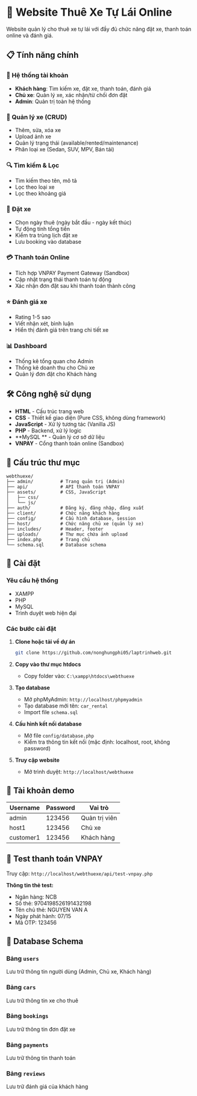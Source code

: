 # 🚗 Website Thuê Xe Tự Lái Online

Website quản lý cho thuê xe tự lái với đầy đủ chức năng đặt xe, thanh toán online và đánh giá.

## 📋 Tính năng chính

### 🔐 Hệ thống tài khoản
- **Khách hàng**: Tìm kiếm xe, đặt xe, thanh toán, đánh giá
- **Chủ xe**: Quản lý xe, xác nhận/từ chối đơn đặt
- **Admin**: Quản trị toàn hệ thống

### 🚙 Quản lý xe (CRUD)
- Thêm, sửa, xóa xe
- Upload ảnh xe
- Quản lý trạng thái (available/rented/maintenance)
- Phân loại xe (Sedan, SUV, MPV, Bán tải)

### 🔍 Tìm kiếm & Lọc
- Tìm kiếm theo tên, mô tả
- Lọc theo loại xe
- Lọc theo khoảng giá

### 📅 Đặt xe
- Chọn ngày thuê (ngày bắt đầu - ngày kết thúc)
- Tự động tính tổng tiền
- Kiểm tra trùng lịch đặt xe
- Lưu booking vào database

### 💳 Thanh toán Online
- Tích hợp VNPAY Payment Gateway (Sandbox)
- Cập nhật trạng thái thanh toán tự động
- Xác nhận đơn đặt sau khi thanh toán thành công

### ⭐ Đánh giá xe
- Rating 1-5 sao
- Viết nhận xét, bình luận
- Hiển thị đánh giá trên trang chi tiết xe

### 📊 Dashboard
- Thống kê tổng quan cho Admin
- Thống kê doanh thu cho Chủ xe
- Quản lý đơn đặt cho Khách hàng

## 🛠️ Công nghệ sử dụng

- **HTML** - Cấu trúc trang web
- **CSS** - Thiết kế giao diện (Pure CSS, không dùng framework)
- **JavaScript** - Xử lý tương tác (Vanilla JS)
- **PHP** - Backend, xử lý logic
- **MySQL ** - Quản lý cơ sở dữ liệu
- **VNPAY** - Cổng thanh toán online (Sandbox)

## 📁 Cấu trúc thư mục

```
webthuexe/
├── admin/          # Trang quản trị (Admin)
├── api/            # API thanh toán VNPAY
├── assets/         # CSS, JavaScript
│   ├── css/
│   └── js/
├── auth/           # Đăng ký, đăng nhập, đăng xuất
├── client/         # Chức năng khách hàng
├── config/         # Cấu hình database, session
├── host/           # Chức năng chủ xe (quản lý xe)
├── includes/       # Header, footer
├── uploads/        # Thư mục chứa ảnh upload
├── index.php       # Trang chủ
└── schema.sql      # Database schema
```

## 🚀 Cài đặt

### Yêu cầu hệ thống
- XAMPP
- PHP 
- MySQL 
- Trình duyệt web hiện đại

### Các bước cài đặt

1. **Clone hoặc tải về dự án**
   ```bash
   git clone https://github.com/nonghungphi05/laptrinhweb.git
   ```

2. **Copy vào thư mục htdocs**
   - Copy folder vào: `C:\xampp\htdocs\webthuexe`

3. **Tạo database**
   - Mở phpMyAdmin: `http://localhost/phpmyadmin`
   - Tạo database mới tên: `car_rental`
   - Import file `schema.sql`

4. **Cấu hình kết nối database**
   - Mở file `config/database.php`
   - Kiểm tra thông tin kết nối (mặc định: localhost, root, không password)

5. **Truy cập website**
   - Mở trình duyệt: `http://localhost/webthuexe`

## 👤 Tài khoản demo

| Username | Password | Vai trò |
|----------|----------|---------|
| admin | 123456 | Quản trị viên |
| host1 | 123456 | Chủ xe |
| customer1 | 123456 | Khách hàng |

## 🧪 Test thanh toán VNPAY

Truy cập: `http://localhost/webthuexe/api/test-vnpay.php`

**Thông tin thẻ test:**
- Ngân hàng: NCB
- Số thẻ: 9704198526191432198
- Tên chủ thẻ: NGUYEN VAN A
- Ngày phát hành: 07/15
- Mã OTP: 123456

## 📝 Database Schema

### Bảng `users`
Lưu trữ thông tin người dùng (Admin, Chủ xe, Khách hàng)

### Bảng `cars`
Lưu trữ thông tin xe cho thuê

### Bảng `bookings`
Lưu trữ thông tin đơn đặt xe

### Bảng `payments`
Lưu trữ thông tin thanh toán

### Bảng `reviews`
Lưu trữ đánh giá của khách hàng
